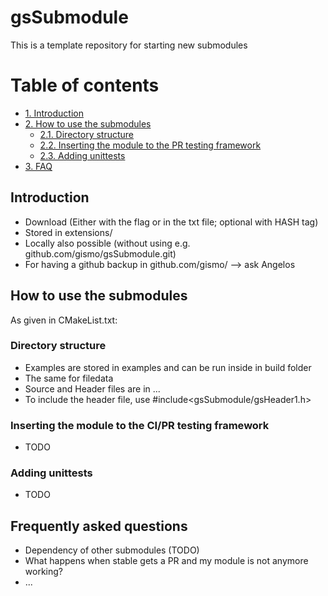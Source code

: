 # gsSubmodule
This is a template repository for starting new submodules


# Table of contents
- [1. Introduction](#introduction)
- [2. How to use the submodules](#paragraph1)
    * [2.1. Directory structure](#subparagraph1)
    * [2.2. Inserting the module to the PR testing framework](#subparagraph2)
    * [2.3. Adding unittests](#subparagraph3)  
- [3. FAQ](#faq)

## Introduction <a name="introduction"></a>
- Download (Either with the flag or in the txt file; optional with HASH tag)
- Stored in extensions/
- Locally also possible (without using e.g. github.com/gismo/gsSubmodule.git)
- For having a github backup in github.com/gismo/ --> ask Angelos

## How to use the submodules <a name="paragraph1"></a>
As given in CMakeList.txt:

### Directory structure <a name="subparagraph1"></a>
- Examples are stored in examples and can be run inside in build folder
- The same for filedata
- Source and Header files are in ...
- To include the header file, use #include<gsSubmodule/gsHeader1.h>

### Inserting the module to the CI/PR testing framework <a name="subparagraph2"></a>
- TODO

### Adding unittests <a name="subparagraph3"></a>
- TODO

## Frequently asked questions <a name="faq"></a>
- Dependency of other submodules (TODO)
- What happens when stable gets a PR and my module is not anymore working?
- ...
